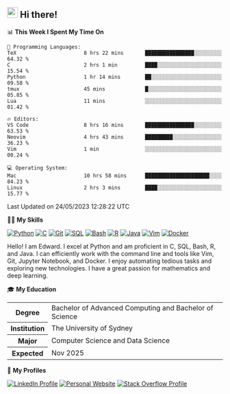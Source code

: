 ## <a href="#"><img src="https://media.giphy.com/media/hvRJCLFzcasrR4ia7z/giphy.gif" width="25px" height="25px"></a> Hi there!

<!--START_SECTION:waka-->
📊 **This Week I Spent My Time On** 

```text
💬 Programming Languages: 
TeX                      8 hrs 22 mins       ████████████████░░░░░░░░░   64.32 % 
C                        2 hrs 1 min         ████░░░░░░░░░░░░░░░░░░░░░   15.54 % 
Python                   1 hr 14 mins        ██░░░░░░░░░░░░░░░░░░░░░░░   09.58 % 
tmux                     45 mins             █░░░░░░░░░░░░░░░░░░░░░░░░   05.85 % 
Lua                      11 mins             ░░░░░░░░░░░░░░░░░░░░░░░░░   01.42 % 

🔥 Editors: 
VS Code                  8 hrs 16 mins       ████████████████░░░░░░░░░   63.53 % 
Neovim                   4 hrs 43 mins       █████████░░░░░░░░░░░░░░░░   36.23 % 
Vim                      1 min               ░░░░░░░░░░░░░░░░░░░░░░░░░   00.24 % 

💻 Operating System: 
Mac                      10 hrs 58 mins      █████████████████████░░░░   84.23 % 
Linux                    2 hrs 3 mins        ████░░░░░░░░░░░░░░░░░░░░░   15.77 % 
```


 Last Updated on 24/05/2023 12:28:22 UTC
<!--END_SECTION:waka-->

💪🏻 **My Skills**

[![Python](https://img.shields.io/badge/-Python-yellow?style=flat-square&logo=Python)](#)
[![C     ](https://img.shields.io/badge/-C-blue?style=flat-square&logo=C)](#)
[![Git   ](https://img.shields.io/badge/-Git-grey?style=flat-square&logo=Git)](#)
[![SQL   ](https://img.shields.io/badge/-SQL-grey?style=flat-square&logo=SQLite)](#)
[![Bash  ](https://img.shields.io/badge/-Bash-grey?style=flat-square&logo=GNU-Bash)](#)
[![R     ](https://img.shields.io/badge/-R-grey?style=flat-square&logo=R)](#)
[![Java  ](https://img.shields.io/badge/-Java-grey?style=flat-square&logo=OpenJDK)](#)
[![Vim   ](https://img.shields.io/badge/-Vim-grey?style=flat-square&logo=Vim)](#)
[![Docker](https://img.shields.io/badge/-Docker-grey?style=flat-square&logo=Docker)](#)

Hello! I am Edward. I excel at Python and am proficient in C, SQL, Bash, R, and
Java. I can efficiently work with the command line and tools like Vim, Git,
Jupyter Notebook, and Docker. I enjoy automating tedious tasks and exploring new
technologies. I have a great passion for mathematics and deep learning.

🎓 **My Education**

<table>
<tr>
    <th>Degree</th>
    <td>Bachelor of Advanced Computing and Bachelor of Science</td>
</tr>
<tr>
    <th>Institution</th>
    <td>The University of Sydney</td>
</tr>
<tr>
    <th>Major</th>
    <td>Computer Science and Data Science</td>
</tr>
<tr>
    <th>Expected</th>
    <td>Nov 2025</td>
</tr>
</table>

🔗 **My Profiles**

[![LinkedIn Profile](https://img.shields.io/badge/-LinkedIn-blue?style=social&logo=LinkedIn)](https://www.linkedin.com/in/edward-ji)
[![Personal Website](https://img.shields.io/badge/-Personal%20Website-blue?style=social&logo=Bootstrap)](https://edwardji.dev)
[![Stack Overflow Profile](https://img.shields.io/badge/-Stack%20Overflow-blue?style=social&logo=StackOverflow)](https://stackoverflow.com/users/11658924)
